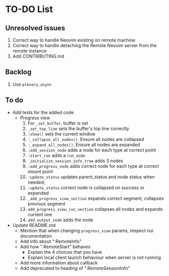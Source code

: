 # TO-DO List

## Unresolved issues

1. Correct way to handle Neovim existing on remote machine
2. Correct way to handle detaching the Remote Neovim server from the remote instance
3. Add CONTRIBUTING.md

## Backlog

1. Use `plenary.async`

## To do

- Add tests for the added code
  - Progress view
    01. For `_set_buffer`, buffer is set
    02. `_set_top_line` sets the buffer's top line correctly
    03. `:show()` sets the current window
    04. `:_collapse_all_nodes()`. Ensure all nodes are collapsed
    05. `:_expand_all_nodes()`. Ensure all nodes are expanded
    06. `:add_session_node` adds a node for each type at correct point
    07. `:start_run` adds a `run_node`
    08. `_initialize_session_info_tree` adds 3 nodes
    09. `:add_progress_node` adds correct node for each type at correct mount point
    10. `:update_status` updates parent_status and node status when needed;
    11. `:update_status` correct node is collapsed on success or expanded
    12. `_add_progress_view_section` expands correct segment, collapses previous
        segment
    13. `add_progress_view_run_section` collapses all nodes and expands current one
    14. `add_output_node` adds the node
- Update README.md
  - Mention that when changing `progress_view` params, respect nui documentation
  - Add info about ":RemoteInfo"
  - Add how ":RemoteStart" behaves
    - Explain the 4 choices that you have
    - Explain local client launch behaviour when server is not running
  - Add more information about callback
  - Add deprecated to heading of ":RemoteSessionInfo"
